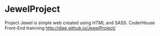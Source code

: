 # JewelProject 
Project Jewel is simple web created using HTML and SASS.
CoderHouse Front-End trainning
http://diee.github.io/JewelProject/
